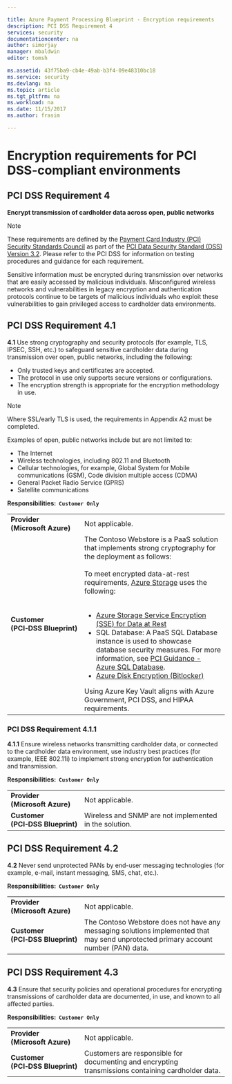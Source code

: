 ```yaml
---

title: Azure Payment Processing Blueprint - Encryption requirements
description: PCI DSS Requirement 4
services: security
documentationcenter: na
author: simorjay
manager: mbaldwin
editor: tomsh

ms.assetid: 43f75ba9-cb4e-49ab-b3f4-09e48310bc18
ms.service: security
ms.devlang: na
ms.topic: article
ms.tgt_pltfrm: na
ms.workload: na
ms.date: 11/15/2017
ms.author: frasim

---
```


# Encryption requirements for PCI DSS-compliant environments 
## PCI DSS Requirement 4

**Encrypt transmission of cardholder data across open, public networks**

> [!NOTE]
> These requirements are defined by the [Payment Card Industry (PCI) Security Standards Council](https://www.pcisecuritystandards.org/pci_security/) as part of the [PCI Data Security Standard (DSS) Version 3.2](https://www.pcisecuritystandards.org/document_library?category=pcidss&document=pci_dss). Please refer to the PCI DSS for information on testing procedures and guidance for each requirement.

Sensitive information must be encrypted during transmission over networks that are easily accessed by malicious individuals. Misconfigured wireless networks and vulnerabilities in legacy encryption and authentication protocols continue to be targets of malicious individuals who exploit these vulnerabilities to gain privileged access to cardholder data environments.

## PCI DSS Requirement 4.1

**4.1** Use strong cryptography and security protocols (for example, TLS, IPSEC, SSH, etc.) to safeguard sensitive cardholder data during transmission over open, public networks, including the following:
- Only trusted keys and certificates are accepted.
- The protocol in use only supports secure versions or configurations.
- The encryption strength is appropriate for the encryption methodology in use. 

> [!NOTE]
> Where SSL/early TLS is used, the requirements in Appendix A2 must be completed.
>
> Examples of open, public networks include but are not limited to:
> - The Internet
> - Wireless technologies, including 802.11 and Bluetooth
> - Cellular technologies, for example, Global System for Mobile communications (GSM), Code division multiple access (CDMA)
> - General Packet Radio Service (GPRS)
> - Satellite communications


**Responsibilities:&nbsp;&nbsp;`Customer Only`**

|||
|---|---|
| **Provider<br />(Microsoft&nbsp;Azure)** | Not applicable. |
| **Customer<br />(PCI&#8209;DSS&nbsp;Blueprint)** | The Contoso Webstore is a PaaS solution that implements strong cryptography for the deployment as follows:<br /><br />To meet encrypted data-at-rest requirements, [Azure Storage](https://azure.microsoft.com/services/storage/) uses the following:<br /><br /><ul><li>[Azure Storage Service Encryption (SSE) for Data at Rest](/azure/storage/storage-service-encryption)</li><li>SQL Database: A PaaS SQL Database instance is used to showcase database security measures. For more information, see [PCI Guidance - Azure SQL Database](payment-processing-blueprint.md#azure-sql-database).</li><li>[Azure Disk Encryption (Bitlocker)](/azure/security/azure-security-disk-encryption)</li></ul>Using Azure Key Vault aligns with Azure Government, PCI DSS, and HIPAA requirements.|



### PCI DSS Requirement 4.1.1

**4.1.1** Ensure wireless networks transmitting cardholder data, or connected to the cardholder data environment, use industry best practices (for example, IEEE 802.11i) to implement strong encryption for authentication and transmission.

**Responsibilities:&nbsp;&nbsp;`Customer Only`**

|||
|---|---|
| **Provider<br />(Microsoft&nbsp;Azure)** | Not applicable. |
| **Customer<br />(PCI&#8209;DSS&nbsp;Blueprint)** | Wireless and SNMP are not implemented in the solution.|



## PCI DSS Requirement 4.2

**4.2** Never send unprotected PANs by end-user messaging technologies (for example, e-mail, instant messaging, SMS, chat, etc.).

**Responsibilities:&nbsp;&nbsp;`Customer Only`**

|||
|---|---|
| **Provider<br />(Microsoft&nbsp;Azure)** | Not applicable. |
| **Customer<br />(PCI&#8209;DSS&nbsp;Blueprint)** | The Contoso Webstore does not have any messaging solutions implemented that may send unprotected primary account number (PAN) data.|



## PCI DSS Requirement 4.3

**4.3** Ensure that security policies and operational procedures for encrypting transmissions of cardholder data are documented, in use, and known to all affected parties.

**Responsibilities:&nbsp;&nbsp;`Customer Only`**

|||
|---|---|
| **Provider<br />(Microsoft&nbsp;Azure)** | Not applicable. |
| **Customer<br />(PCI&#8209;DSS&nbsp;Blueprint)** | Customers are responsible for documenting and encrypting transmissions containing cardholder data.|





